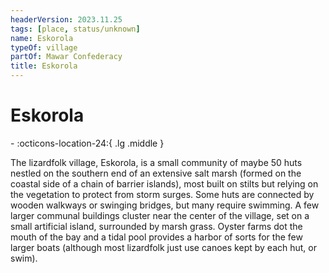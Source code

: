```yaml
---
headerVersion: 2023.11.25
tags: [place, status/unknown]
name: Eskorola
typeOf: village
partOf: Mawar Confederacy
title: Eskorola
---
```

# Eskorola
<div class="grid cards ext-narrow-margin ext-one-column" markdown>
-    :octicons-location-24:{ .lg .middle }   
</div>


The lizardfolk village, Eskorola, is a small community of maybe 50 huts nestled on the southern end of an extensive salt marsh (formed on the coastal side of a chain of barrier islands), most built on stilts but relying on the vegetation to protect from storm surges. Some huts are connected by wooden walkways or swinging bridges, but many require swimming. A few larger communal buildings cluster near the center of the village, set on a small artificial island, surrounded by marsh grass. Oyster farms dot the mouth of the bay and a tidal pool provides a harbor of sorts for the few larger boats (although most lizardfolk just use canoes kept by each hut, or swim). 

